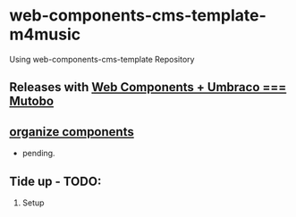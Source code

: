 # web-components-cms-template-m4music

Using web-components-cms-template Repository

## Releases with [Web Components + Umbraco === Mutobo](http://mutobo.ch/)

## [organize components](https://wiki.migros.net/display/OCC/Web+Components+CMS+Template)

- pending.

## Tide up - TODO:

1. Setup
